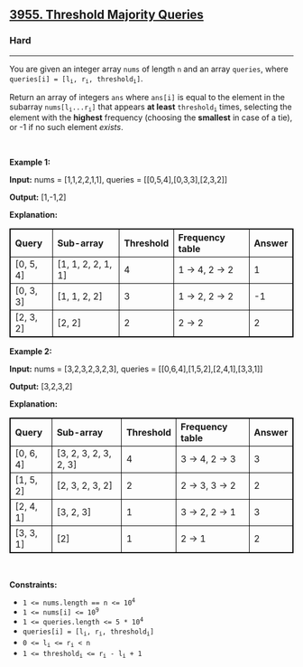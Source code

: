 <h2><a href="https://leetcode.com/problems/threshold-majority-queries">3955. Threshold Majority Queries</a></h2><h3>Hard</h3><hr><p>You are given an integer array <code>nums</code> of length <code>n</code> and an array <code>queries</code>, where <code>queries[i] = [l<sub>i</sub>, r<sub>i</sub>, threshold<sub>i</sub>]</code>.</p>

<p>Return an array of integers <code data-end="33" data-start="28">ans</code> where <code data-end="48" data-start="40">ans[i]</code> is equal to the element in the subarray <code data-end="102" data-start="89">nums[l<sub>i</sub>...r<sub>i</sub>]</code> that appears <strong>at least</strong> <code data-end="137" data-start="125">threshold<sub>i</sub></code> times, selecting the element with the <strong>highest</strong> frequency (choosing the <strong>smallest</strong> in case of a tie), or -1 if no such element <em>exists</em>.</p>

<p>&nbsp;</p>
<p><strong class="example">Example 1:</strong></p>

<div class="example-block">
<p><strong>Input:</strong> <span class="example-io">nums = [1,1,2,2,1,1], queries = [[0,5,4],[0,3,3],[2,3,2]]</span></p>

<p><strong>Output:</strong> <span class="example-io">[1,-1,2]</span></p>

<p><strong>Explanation:</strong></p>

<table style="border: 1px solid black;">
	<thead>
		<tr>
			<th align="left" style="border: 1px solid black;">Query</th>
			<th align="left" style="border: 1px solid black;">Sub-array</th>
			<th align="left" style="border: 1px solid black;">Threshold</th>
			<th align="left" style="border: 1px solid black;">Frequency table</th>
			<th align="left" style="border: 1px solid black;">Answer</th>
		</tr>
	</thead>
	<tbody>
		<tr>
			<td align="left" style="border: 1px solid black;">[0, 5, 4]</td>
			<td align="left" style="border: 1px solid black;">[1, 1, 2, 2, 1, 1]</td>
			<td align="left" style="border: 1px solid black;">4</td>
			<td align="left" style="border: 1px solid black;">1 &rarr; 4, 2 &rarr; 2</td>
			<td align="left" style="border: 1px solid black;">1</td>
		</tr>
		<tr>
			<td align="left" style="border: 1px solid black;">[0, 3, 3]</td>
			<td align="left" style="border: 1px solid black;">[1, 1, 2, 2]</td>
			<td align="left" style="border: 1px solid black;">3</td>
			<td align="left" style="border: 1px solid black;">1 &rarr; 2, 2 &rarr; 2</td>
			<td align="left" style="border: 1px solid black;">-1</td>
		</tr>
		<tr>
			<td align="left" style="border: 1px solid black;">[2, 3, 2]</td>
			<td align="left" style="border: 1px solid black;">[2, 2]</td>
			<td align="left" style="border: 1px solid black;">2</td>
			<td align="left" style="border: 1px solid black;">2 &rarr; 2</td>
			<td align="left" style="border: 1px solid black;">2</td>
		</tr>
	</tbody>
</table>
</div>

<p><strong class="example">Example 2:</strong></p>

<div class="example-block">
<p><strong>Input:</strong> <span class="example-io">nums = [3,2,3,2,3,2,3], queries = [[0,6,4],[1,5,2],[2,4,1],[3,3,1]]</span></p>

<p><strong>Output:</strong> <span class="example-io">[3,2,3,2]</span></p>

<p><strong>Explanation:</strong></p>

<table style="border: 1px solid black;">
	<thead>
		<tr>
			<th align="left" style="border: 1px solid black;">Query</th>
			<th align="left" style="border: 1px solid black;">Sub-array</th>
			<th align="left" style="border: 1px solid black;">Threshold</th>
			<th align="left" style="border: 1px solid black;">Frequency table</th>
			<th align="left" style="border: 1px solid black;">Answer</th>
		</tr>
	</thead>
	<tbody>
		<tr>
			<td align="left" style="border: 1px solid black;">[0, 6, 4]</td>
			<td align="left" style="border: 1px solid black;">[3, 2, 3, 2, 3, 2, 3]</td>
			<td align="left" style="border: 1px solid black;">4</td>
			<td align="left" style="border: 1px solid black;">3 &rarr; 4, 2 &rarr; 3</td>
			<td align="left" style="border: 1px solid black;">3</td>
		</tr>
		<tr>
			<td align="left" style="border: 1px solid black;">[1, 5, 2]</td>
			<td align="left" style="border: 1px solid black;">[2, 3, 2, 3, 2]</td>
			<td align="left" style="border: 1px solid black;">2</td>
			<td align="left" style="border: 1px solid black;">2 &rarr; 3, 3 &rarr; 2</td>
			<td align="left" style="border: 1px solid black;">2</td>
		</tr>
		<tr>
			<td align="left" style="border: 1px solid black;">[2, 4, 1]</td>
			<td align="left" style="border: 1px solid black;">[3, 2, 3]</td>
			<td align="left" style="border: 1px solid black;">1</td>
			<td align="left" style="border: 1px solid black;">3 &rarr; 2, 2 &rarr; 1</td>
			<td align="left" style="border: 1px solid black;">3</td>
		</tr>
		<tr>
			<td align="left" style="border: 1px solid black;">[3, 3, 1]</td>
			<td align="left" style="border: 1px solid black;">[2]</td>
			<td align="left" style="border: 1px solid black;">1</td>
			<td align="left" style="border: 1px solid black;">2 &rarr; 1</td>
			<td align="left" style="border: 1px solid black;">2</td>
		</tr>
	</tbody>
</table>
</div>

<p>&nbsp;</p>
<p><strong>Constraints:</strong></p>

<ul>
	<li data-end="51" data-start="19"><code data-end="49" data-start="19">1 &lt;= nums.length == n &lt;= 10<sup>4</sup></code></li>
	<li data-end="82" data-start="54"><code data-end="80" data-start="54">1 &lt;= nums[i] &lt;= 10<sup>9</sup></code></li>
	<li data-end="120" data-start="85"><code data-end="118" data-start="85">1 &lt;= queries.length &lt;= 5 * 10<sup>4</sup></code></li>
	<li data-end="195" data-start="123"><code data-end="193" data-is-only-node="" data-start="155">queries[i] = [l<sub>i</sub>, r<sub>i</sub>, threshold<sub>i</sub>]</code></li>
	<li data-end="221" data-start="198"><code data-end="219" data-start="198">0 &lt;= l<sub>i</sub> &lt;= r<sub>i</sub> &lt; n</code></li>
	<li data-end="259" data-is-last-node="" data-start="224"><code data-end="259" data-is-last-node="" data-start="224">1 &lt;= threshold<sub>i</sub> &lt;= r<sub>i</sub> - l<sub>i</sub> + 1</code></li>
</ul>
